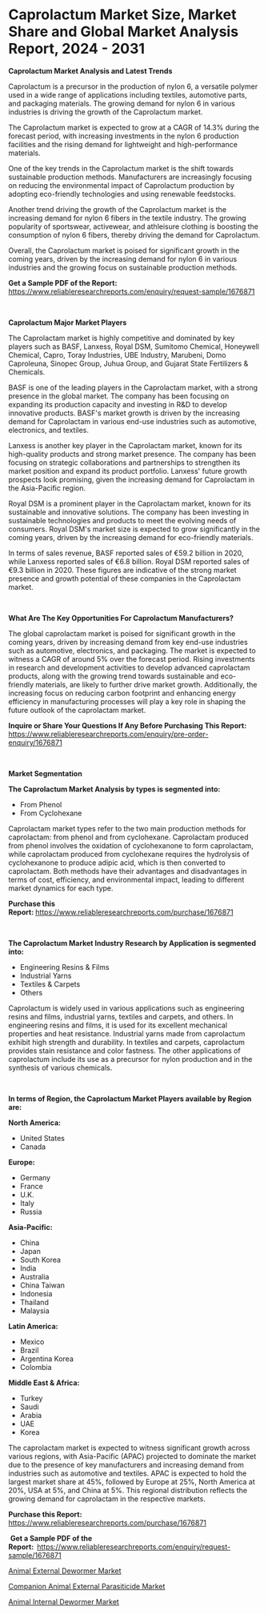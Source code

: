 <p><h1>Caprolactum Market Size, Market Share and Global Market Analysis Report, 2024 - 2031</h1></p><p><strong>Caprolactum Market Analysis and Latest Trends</strong></p>
<p><p>Caprolactum is a precursor in the production of nylon 6, a versatile polymer used in a wide range of applications including textiles, automotive parts, and packaging materials. The growing demand for nylon 6 in various industries is driving the growth of the Caprolactum market.</p><p>The Caprolactum market is expected to grow at a CAGR of 14.3% during the forecast period, with increasing investments in the nylon 6 production facilities and the rising demand for lightweight and high-performance materials.</p><p>One of the key trends in the Caprolactum market is the shift towards sustainable production methods. Manufacturers are increasingly focusing on reducing the environmental impact of Caprolactum production by adopting eco-friendly technologies and using renewable feedstocks.</p><p>Another trend driving the growth of the Caprolactum market is the increasing demand for nylon 6 fibers in the textile industry. The growing popularity of sportswear, activewear, and athleisure clothing is boosting the consumption of nylon 6 fibers, thereby driving the demand for Caprolactum.</p><p>Overall, the Caprolactum market is poised for significant growth in the coming years, driven by the increasing demand for nylon 6 in various industries and the growing focus on sustainable production methods.</p></p>
<p><strong>Get a Sample PDF of the Report:&nbsp;</strong> <a href="https://www.reliableresearchreports.com/enquiry/request-sample/1676871">https://www.reliableresearchreports.com/enquiry/request-sample/1676871</a></p>
<p>&nbsp;</p>
<p><strong>Caprolactum Major Market Players</strong></p>
<p><p>The Caprolactam market is highly competitive and dominated by key players such as BASF, Lanxess, Royal DSM, Sumitomo Chemical, Honeywell Chemical, Capro, Toray Industries, UBE Industry, Marubeni, Domo Caproleuna, Sinopec Group, Juhua Group, and Gujarat State Fertilizers & Chemicals.</p><p>BASF is one of the leading players in the Caprolactam market, with a strong presence in the global market. The company has been focusing on expanding its production capacity and investing in R&D to develop innovative products. BASF's market growth is driven by the increasing demand for Caprolactam in various end-use industries such as automotive, electronics, and textiles.</p><p>Lanxess is another key player in the Caprolactam market, known for its high-quality products and strong market presence. The company has been focusing on strategic collaborations and partnerships to strengthen its market position and expand its product portfolio. Lanxess' future growth prospects look promising, given the increasing demand for Caprolactam in the Asia-Pacific region.</p><p>Royal DSM is a prominent player in the Caprolactam market, known for its sustainable and innovative solutions. The company has been investing in sustainable technologies and products to meet the evolving needs of consumers. Royal DSM's market size is expected to grow significantly in the coming years, driven by the increasing demand for eco-friendly materials.</p><p>In terms of sales revenue, BASF reported sales of €59.2 billion in 2020, while Lanxess reported sales of €6.8 billion. Royal DSM reported sales of €9.3 billion in 2020. These figures are indicative of the strong market presence and growth potential of these companies in the Caprolactam market.</p></p>
<p>&nbsp;</p>
<p><strong>What Are The Key Opportunities For Caprolactum Manufacturers?</strong></p>
<p><p>The global caprolactam market is poised for significant growth in the coming years, driven by increasing demand from key end-use industries such as automotive, electronics, and packaging. The market is expected to witness a CAGR of around 5% over the forecast period. Rising investments in research and development activities to develop advanced caprolactam products, along with the growing trend towards sustainable and eco-friendly materials, are likely to further drive market growth. Additionally, the increasing focus on reducing carbon footprint and enhancing energy efficiency in manufacturing processes will play a key role in shaping the future outlook of the caprolactam market.</p></p>
<p><strong>Inquire or Share Your Questions If Any Before Purchasing This Report:</strong> <a href="https://www.reliableresearchreports.com/enquiry/pre-order-enquiry/1676871">https://www.reliableresearchreports.com/enquiry/pre-order-enquiry/1676871</a></p>
<p>&nbsp;</p>
<p><strong>Market Segmentation</strong></p>
<p><strong>The Caprolactum Market Analysis by types is segmented into:</strong></p>
<p><ul><li>From Phenol</li><li>From Cyclohexane</li></ul></p>
<p><p>Caprolactam market types refer to the two main production methods for caprolactam: from phenol and from cyclohexane. Caprolactam produced from phenol involves the oxidation of cyclohexanone to form caprolactam, while caprolactam produced from cyclohexane requires the hydrolysis of cyclohexanone to produce adipic acid, which is then converted to caprolactam. Both methods have their advantages and disadvantages in terms of cost, efficiency, and environmental impact, leading to different market dynamics for each type.</p></p>
<p><strong>Purchase this Report:&nbsp;</strong><a href="https://www.reliableresearchreports.com/purchase/1676871">https://www.reliableresearchreports.com/purchase/1676871</a></p>
<p>&nbsp;</p>
<p><strong>The Caprolactum Market Industry Research by Application is segmented into:</strong></p>
<p><ul><li>Engineering Resins & Films</li><li>Industrial Yarns</li><li>Textiles & Carpets</li><li>Others</li></ul></p>
<p><p>Caprolactum is widely used in various applications such as engineering resins and films, industrial yarns, textiles and carpets, and others. In engineering resins and films, it is used for its excellent mechanical properties and heat resistance. Industrial yarns made from caprolactum exhibit high strength and durability. In textiles and carpets, caprolactum provides stain resistance and color fastness. The other applications of caprolactum include its use as a precursor for nylon production and in the synthesis of various chemicals.</p></p>
<p>&nbsp;</p>
<p><strong>In terms of Region, the Caprolactum Market Players available by Region are:</strong></p>
<p>
    <p> <strong> North America: </strong>
        <ul>
            <li>United States</li>
            <li>Canada</li>
        </ul>
        </p> 
    <p> <strong> Europe: </strong>
        <ul>
            <li>Germany</li>
            <li>France</li>
            <li>U.K.</li>
            <li>Italy</li>
            <li>Russia</li>
        </ul>
        </p> 
    <p> <strong> Asia-Pacific: </strong>
        <ul>
            <li>China</li>
            <li>Japan</li>
            <li>South Korea</li>
            <li>India</li>
            <li>Australia</li>
            <li>China Taiwan</li>
            <li>Indonesia</li>
            <li>Thailand</li>
            <li>Malaysia</li>
        </ul>
        </p> 
    <p> <strong> Latin America: </strong>
        <ul>
            <li>Mexico</li>
            <li>Brazil</li>
            <li>Argentina Korea</li>
            <li>Colombia</li>
        </ul>
        </p> 
    <p> <strong> Middle East & Africa: </strong>
        <ul>
            <li>Turkey</li>
            <li>Saudi</li>
            <li>Arabia</li>
            <li>UAE</li>
            <li>Korea</li>
        </ul>
    </p>
    </p>
<p><p>The caprolactam market is expected to witness significant growth across various regions, with Asia-Pacific (APAC) projected to dominate the market due to the presence of key manufacturers and increasing demand from industries such as automotive and textiles. APAC is expected to hold the largest market share at 45%, followed by Europe at 25%, North America at 20%, USA at 5%, and China at 5%. This regional distribution reflects the growing demand for caprolactam in the respective markets.</p></p>
<p><strong>Purchase this Report: </strong><a href="https://www.reliableresearchreports.com/purchase/1676871">https://www.reliableresearchreports.com/purchase/1676871</a></p>
<p>&nbsp;<strong>Get a Sample PDF of the Report:&nbsp;&nbsp;</strong><a href="https://www.reliableresearchreports.com/enquiry/request-sample/1676871">https://www.reliableresearchreports.com/enquiry/request-sample/1676871</a></p>
<p><strong></strong></p>
<p><p><a href="https://view.publitas.com/reportprime-1/animal-external-dewormer-market-centers-on-aspects-such-as-market-growth-market-share-market-opportunity-and-projected-forecasts-spanning-from-2023-to-2030/">Animal External Dewormer Market</a></p><p><a href="https://view.publitas.com/reportprime-1/companion-animal-external-parasiticide-market-size-growth-outlook-from-2023-to-2030-projecting-at-markets-trends-analysis-by-application-regional-outlook-and-revenue/">Companion Animal External Parasiticide Market</a></p><p><a href="https://view.publitas.com/reportprime-1/animal-internal-dewormer-market-insights-market-players-and-forecast-till-2030/">Animal Internal Dewormer Market</a></p></p>